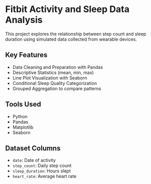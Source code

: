 # Fitbit Activity and Sleep Data Analysis

This project explores the relationship between step count and sleep duration using simulated data collected from wearable devices.

## Key Features
- Data Cleaning and Preparation with Pandas  
- Descriptive Statistics (mean, min, max)  
- Line Plot Visualization with Seaborn  
- Conditional Sleep Quality Categorization  
- Grouped Aggregation to compare patterns  

## Tools Used
- Python  
- Pandas  
- Matplotlib  
- Seaborn  

## Dataset Columns
- `date`: Date of activity  
- `step_count`: Daily step count  
- `sleep_duration`: Hours slept  
- `heart_rate`: Average heart rate  
